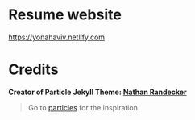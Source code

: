 # Resume website 
https://yonahaviv.netlify.com
# Credits 

**Creator of Particle Jekyll Theme: [Nathan Randecker](https://github.com/nrandecker)** 
> Go to [particles](https://github.com/nrandecker/particle) for the inspiration.

